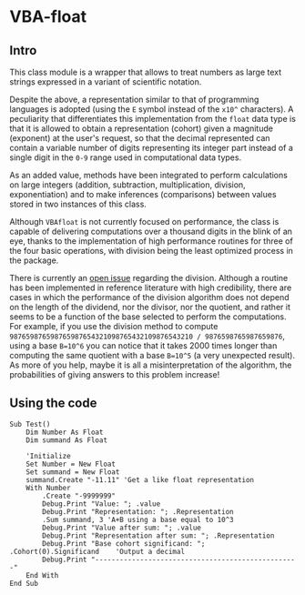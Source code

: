 # VBA-float

## Intro
This class module is a wrapper that allows to treat numbers as large text strings expressed in a variant of scientific notation. 

Despite the above, a representation similar to that of programming languages is adopted (using the `E` symbol instead of the `x10^` characters). A peculiarity that differentiates this implementation from the `float` data type is that it is allowed to obtain a representation (cohort) given a magnitude (exponent) at the user's request, so that the decimal represented can contain a variable number of digits representing its integer part instead of a single digit in the `0-9` range used in computational data types.

As an added value, methods have been integrated to perform calculations on large integers (addition, subtraction, multiplication, division, exponentiation) and to make inferences (comparisons) between values stored in two instances of this class. 

Although `VBAfloat` is not currently focused on performance, the class is capable of delivering computations over a thousand digits in the blink of an eye, thanks to the implementation of high performance routines for three of the four basic operations, with division being the least optimized process in the package.

There is currently an [open issue](https://github.com/ws-garcia/VBA-float/issues/1) regarding the division. Although a routine has been implemented in reference literature with high credibility, there are cases in which the performance of the division algorithm does not depend on the length of the dividend, nor the divisor, nor the quotient, and rather it seems to be a function of the base selected to perform the computations. For example, if you use the division method to compute `987659876598765987654321098765432109876543210 / 9876598765987659876`, using a base `B=10^6` you can notice that it takes 2000 times longer than computing the same quotient with a base `B=10^5` (a very unexpected result). As more of you help, maybe it is all a misinterpretation of the algorithm, the probabilities of giving answers to this problem increase! 

## Using the code
```
Sub Test()
    Dim Number As Float
    Dim summand As Float
	 
    'Initialize
    Set Number = New Float
    Set summand = New Float
    summand.Create "-11.11" 'Get a like float representation
    With Number
        .Create "-9999999"
        Debug.Print "Value: "; .value
        Debug.Print "Representation: "; .Representation
        .Sum summand, 3 'A+B using a base equal to 10^3
        Debug.Print "Value after sum: "; .value
        Debug.Print "Representation after sum: "; .Representation
        Debug.Print "Base cohort significand: "; .Cohort(0).Significand    'Output a decimal
        Debug.Print "--------------------------------------------------"
    End With
End Sub
```
